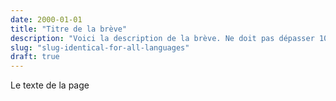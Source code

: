 ```yaml
---
date: 2000-01-01
title: "Titre de la brève"
description: "Voici la description de la brève. Ne doit pas dépasser 100 caractères."
slug: "slug-identical-for-all-languages"
draft: true
---
```


Le texte de la page
